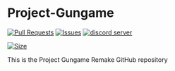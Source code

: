 # Project-Gungame
[![Pull Requests](https://img.shields.io/github/issues-pr/wally-pacmero/Project-Gungame)](https://github.com/wally-pacmero/Project-Gungame/pulls)
[![Issues](https://img.shields.io/github/issues/wally-pacmero/Project-Gungame)](https://github.com/wally-pacmero/Project-Gungame/issues)
[![discord server](https://img.shields.io/discord/632469311302139904?color=36393F&label=Discord%20Server&logo=discord)](https://discord.gg/mJmjZBupYJ)

[![Size](https://img.shields.io/github/repo-size/wally-pacmero/Project-Gungame)](/)

This is the Project Gungame Remake GitHub repository
